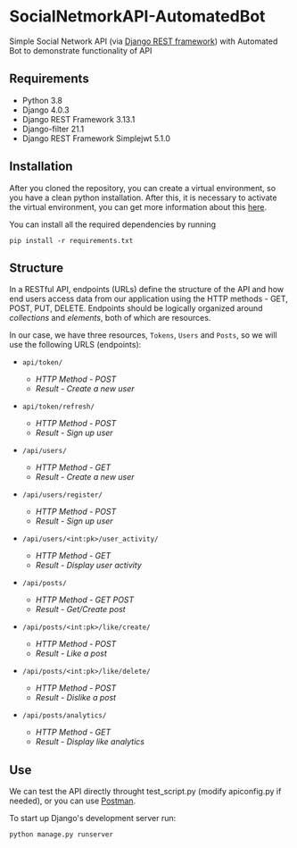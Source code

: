 # SocialNetmorkAPI-AutomatedBot
Simple Social Network API (via [Django REST framework](http://www.django-rest-framework.org/)) with Automated Bot to demonstrate functionality of API

## Requirements
- Python 3.8
- Django 4.0.3
- Django REST Framework 3.13.1
- Django-filter 21.1
- Django REST Framework Simplejwt 5.1.0 

## Installation
After you cloned the repository, you can create a virtual environment, so you have a clean python installation. After this, it is necessary to activate the virtual environment, you can get more information about this [here](https://docs.python.org/3/tutorial/venv.html).

You can install all the required dependencies by running
```
pip install -r requirements.txt
```

## Structure
In a RESTful API, endpoints (URLs) define the structure of the API and how end users access data from our application using the HTTP methods - GET, POST, PUT, DELETE. Endpoints should be logically organized around _collections_ and _elements_, both of which are resources.

In our case, we have three resources, `Tokens`, `Users` and `Posts`, so we will use the following URLS (endpoints):
 - `api/token/` 
    - _HTTP Method - POST_
    - _Result - Create a new user_
 - `api/token/refresh/`
    - _HTTP Method - POST_
    - _Result - Sign up user_

 - `/api/users/` 
    - _HTTP Method - GET_
    - _Result - Create a new user_
 - `/api/users/register/`
    - _HTTP Method - POST_
    - _Result - Sign up user_
 - `/api/users/<int:pk>/user_activity/` 
    - _HTTP Method - GET_
    - _Result - Display user activity_

 - `/api/posts/` 
    - _HTTP Method - GET POST_
    - _Result - Get/Create post_
 - `/api/posts/<int:pk>/like/create/`
    - _HTTP Method - POST_
    - _Result - Like a post_
 - `/api/posts/<int:pk>/like/delete/` 
    - _HTTP Method - POST_
    - _Result - Dislike a post_
 - `/api/posts/analytics/` 
    - _HTTP Method - GET_
    - _Result - Display like analytics_

## Use
We can test the API directly throught test_script.py (modify apiconfig.py if needed), or you can use [Postman](https://www.postman.com/).

To start up Django's development server run:
```
python manage.py runserver
```

